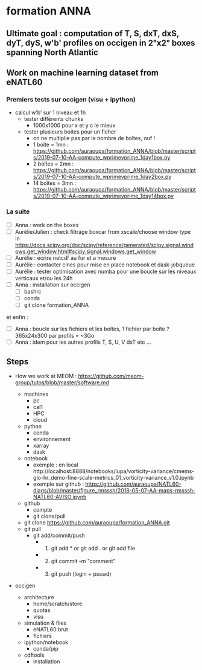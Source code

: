 # formation ANNA

## Ultimate goal : computation of T, S, dxT, dxS, dyT, dyS, w'b' profiles on occigen in 2°x2° boxes spanning North Atlantic

## Work on machine learning dataset from eNATL60

### Premiers tests sur occigen (visu + ipython)
- calcul w’b’ sur 1 niveau et 1h
	- tester différents chunks
		* 1000x1000 pour x et y c le mieux
	- tester plusieurs boites pour un ficher
		* on ne multiplie pas par le nombre de boîtes, ouf !
		* 1 boîte = 1mn : https://github.com/auraoupa/formation_ANNA/blob/master/scripts/2019-07-10-AA-compute_wprimevprime_1day1box.py
		* 2 boîtes = 2mn : https://github.com/auraoupa/formation_ANNA/blob/master/scripts/2019-07-10-AA-compute_wprimevprime_1day2box.py
		* 14 boîtes = 3mn : https://github.com/auraoupa/formation_ANNA/blob/master/scripts/2019-07-10-AA-compute_wprimevprime_1day14box.py
		
### La suite 

- [ ] Anna : work on the boxes
- [ ] Aurélie/Julien : check filtrage boxcar from xscale/choose window type in https://docs.scipy.org/doc/scipy/reference/generated/scipy.signal.windows.get_window.html#scipy.signal.windows.get_window
- [ ] Aurélie : ecrire netcdf au fur et a mesure
- [ ] Aurélie : contacter cines pour mise en place notebook et dask-jobqueue
- [ ] Aurélie : tester optimisation avec numba pour une boucle sur les niveaux verticaux et/ou les 24h
- [ ] Anna : installation sur occigen
	- [ ] bashrc
	- [ ] conda
	- [ ] git clone formation_ANNA

et enfin :
- [ ] Anna : boucle sur les fichiers et les boîtes, 1 fichier par boîte ? 365x24x300 par profils = ~3Go
- [ ] Anna : idem pour les autres profils T, S, U, V dxT etc ...

## Steps

  - How we work at MEOM : https://github.com/meom-group/tutos/blob/master/software.md
    - machines
      - pc
      - cal1
      - HPC
      - cloud
    - python
      - conda
      - environnement
      - xarray
      - dask
    - notebook
      - exemple : en local http://localhost:8888/notebooks/lupa/vorticity-variance/cmems-glo-hr_demo-fine-scale-metrics_01_vorticity-variance_v1.0.ipynb
      - exemple sur github :  https://github.com/auraoupa/NATL60-diags/blob/master/figure_rmsssh/2018-05-07-AA-maps-rmsssh-NATL60-AVISO.ipynb
    - github
      - compte
      - git clone/pull
	- git clone https://github.com/auraoupa/formation_ANNA.git
	- git pull 
      - git add/commit/push
        - 1. git add * or git add . or git add file
        - 2. git commit -m "comment"
        - 3. git push (login + psswd)
      
  - occigen
    - architecture
      - home/scratch/store
      - quotas
      - visu
    - simulation & files
      - eNATL60 brut
      - fichiers
    - ipython/notebook
      - conda/pip
    - cdftools
      - installation

